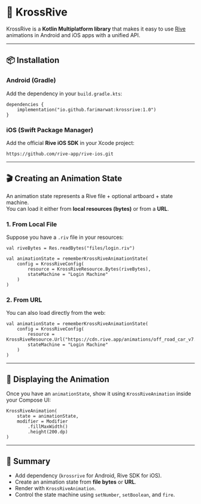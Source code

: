 # 🚀 KrossRive

KrossRive is a **Kotlin Multiplatform library** that makes it easy to use [Rive](https://rive.app) animations in Android and iOS apps with a unified API.

---

## 📦 Installation

### Android (Gradle)
Add the dependency in your `build.gradle.kts`:

```
dependencies {
    implementation("io.github.farimarwat:krossrive:1.0")
}
```

### iOS (Swift Package Manager)
Add the official **Rive iOS SDK** in your Xcode project:

```
https://github.com/rive-app/rive-ios.git
```

---

## 🎬 Creating an Animation State

An animation state represents a Rive file + optional artboard + state machine.  
You can load it either from **local resources (bytes)** or from a **URL**.

### 1. From Local File
Suppose you have a `.riv` file in your resources:

```
val riveBytes = Res.readBytes("files/login.riv")

val animationState = rememberKrossRiveAnimationState(
    config = KrossRiveConfig(
        resource = KrossRiveResource.Bytes(riveBytes),
        stateMachine = "Login Machine"
    )
)
```

### 2. From URL
You can also load directly from the web:

```
val animationState = rememberKrossRiveAnimationState(
    config = KrossRiveConfig(
        resource = KrossRiveResource.Url("https://cdn.rive.app/animations/off_road_car_v7.riv"),
        stateMachine = "Login Machine"
    )
)
```

---

## 🎨 Displaying the Animation

Once you have an `animationState`, show it using `KrossRiveAnimation` inside your Compose UI:
```
KrossRiveAnimation(
    state = animationState,
    modifier = Modifier
        .fillMaxWidth()
        .height(200.dp)
)
```

---

## 🎯 Summary

- Add dependency (`krossrive` for Android, Rive SDK for iOS).  
- Create an animation state from **file bytes** or **URL**.  
- Render with `KrossRiveAnimation`.  
- Control the state machine using `setNumber`, `setBoolean`, and `fire`.  
